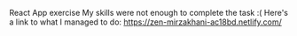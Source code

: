 React App exercise
My skills were not enough to complete the task :(
Here's a link to what I managed to do:
https://zen-mirzakhani-ac18bd.netlify.com/
